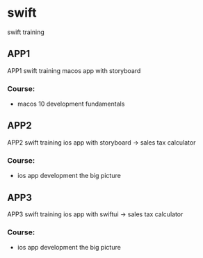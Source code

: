 # swift

swift training

## APP1

APP1 swift training macos app with storyboard

### Course:

- macos 10 development fundamentals

## APP2

APP2 swift training ios app with storyboard -> sales tax calculator
### Course:

- ios app development the big picture

## APP3

APP3 swift training ios app with swiftui -> sales tax calculator
### Course:

- ios app development the big picture